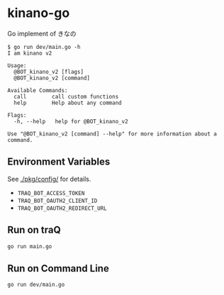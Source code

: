 # kinano-go

Go implement of きなの

```plaintext
$ go run dev/main.go -h
I am kinano v2

Usage:
  @BOT_kinano_v2 [flags]
  @BOT_kinano_v2 [command]

Available Commands:
  call        call custom functions
  help        Help about any command

Flags:
  -h, --help   help for @BOT_kinano_v2

Use "@BOT_kinano_v2 [command] --help" for more information about a command.
```

## Environment Variables

See [./pkg/config/](pkg/config/) for details.

- `TRAQ_BOT_ACCESS_TOKEN`
- `TRAQ_BOT_OAUTH2_CLIENT_ID`
- `TRAQ_BOT_OAUTH2_REDIRECT_URL`

## Run on traQ

```bash
go run main.go
```

## Run on Command Line

```bash
go run dev/main.go
```
